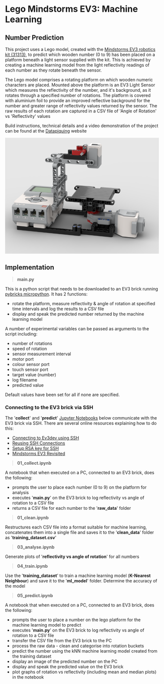 # Lego Mindstorms EV3: Machine Learning
## Number Prediction
This project uses a Lego model, created with the 
[Mindstorms EV3 robotics kit (31313)](https://www.lego.com/en-gb/product/lego-mindstorms-ev3-31313), to predict which 
wooden number (0 to 9) has been placed on a platform beneath a light sensor supplied with the kit.
This is achieved by creating a machine learning model from the light reflectivity readings of each number as they
rotate beneath the sensor.


The Lego model comprises a rotating platform on which wooden numeric characters are placed. Mounted above the platform is an
EV3 Light Sensor which measures the reflectivity of the number, and it's background, as it rotates through a specified 
number of rotations. The platform is covered with aluminium foil to provide an improved reflective background for the
number and greater range of reflectivity values returned by the sensor. The raw results of each rotation are captured
in a CSV file of 'Angle of Rotation' vs 'Reflectivity' values

Build instructions, technical details and a video demonstration of the project can be found at the 
[Datapiquing](https://www.datapiquing.com) website

![Lego Mindstorms EV3 Model](./images/EV3ReflectivityPlatform.png)

## Implementation

> **main.py**

This is a python script that needs to be downloaded to an EV3 brick running 
[pybricks micropython](https://education.lego.com/en-gb/downloads/mindstorms-ev3/software). It has 2 functions:
- rotate the platform, measure reflectivity & angle of rotation at specified time intervals and log the results to a CSV file
- display and speak the predicted number returned by the machine learning model

A number of experimental variables can be passed as arguments to the script including:
- number of rotations
- speed of rotation
- sensor measurement interval
- motor port
- colour sensor port 
- touch sensor port
- target value (number)
- log filename
- predicted value 
  
Default values have been set for all if none are specified.

### Connecting to the EV3 brick via SSH
The '**collect**' and '**predict**' [Jupyter Notebooks](https://jupyter.org) below communicate with the EV3 brick via SSH.
There are several online resources explaining how to do this:
- [Connecting to Ev3dev using SSH](https://www.ev3dev.org/docs/tutorials/connecting-to-ev3dev-with-ssh/)
- [Reusing SSH Connections](https://www.ev3dev.org/docs/tutorials/reusing-ssh-connections/)
- [Setup RSA key for SSH](https://muddlinthrough.com/tag/mindstorms/)
- [Mindstorms EV3 Revisited](https://muddlinthrough.com/tag/mindstorms/)

> **01_collect.ipynb**

A notebook that when executed on a PC, connected to an EV3 brick, does the following:
- prompts the user to place each number (0 to 9) on the platform for analysis
- executes '**main.py**' on the EV3 brick to log reflectivity vs angle of rotation to a CSV file
- returns a CSV file for each number to the '**raw_data**' folder

> **01_clean.ipynb**

Restructures each CSV file into a format suitable for machine learning, concatenates them into a single file 
and saves it to the '**clean_data**' folder as '**training_dataset.csv**'

> **03_analyse.ipynb**

Generate plots of '**reflectivity vs angle of rotation**' for all numbers

> **04_train.ipynb**

Use the '**training_dataset**' to train a machine learning model (**K-Nearest Neighbour**) and save it to the '**ml_model**' 
folder. Determine the accuracy of the model

> **05_predict.ipynb**

A notebook that when executed on a PC, connected to an EV3 brick, does the following:
- prompts the user to place a number on the lego platform for the machine learning model to predict
- executes '**main.py**' on the EV3 brick to log reflectivity vs angle of rotation to a CSV file
- transfer the CSV file from the EV3 brick to the PC
- process the raw data - clean and categorise into rotation buckets
- predict the number using the kNN machine learning model created from the training dataset
- display an image of the predicted number on the PC
- display and speak the predicted value on the EV3 brick
- plot graphs of rotation vs reflectivity (including mean and median plots) in the notebook
